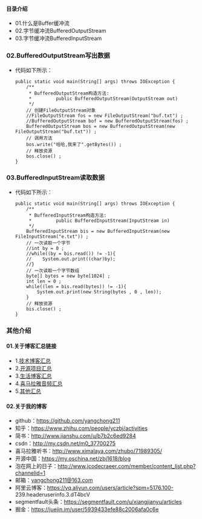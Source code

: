 #### 目录介绍
- 01.什么是Buffer缓冲流
- 02.字节缓冲流BufferedOutputStream
- 03.字节缓冲流BufferedInputStream





### 02.BufferedOutputStream写出数据
- 代码如下所示：
    ```
    public static void main(String[] args) throws IOException {
        /**
         * BufferedOutputStream构造方法:
         *         public BufferedOutputStream(OutputStream out)
         */
        // 创建FileOutputStream对象
        //FileOutputStream fos = new FileOutputStream("buf.txt") ;
        //BufferedOutputStream bof = new BufferedOutputStream(fos) ;
        BufferedOutputStream bos = new BufferedOutputStream(new FileOutputStream("buf.txt")) ;
        // 调用方法
        bos.write("哈哈,我来了".getBytes()) ;
        // 释放资源
        bos.close() ;
    }
    ```



### 03.BufferedInputStream读取数据
- 代码如下所示：
    ```
    public static void main(String[] args) throws IOException {
        /**
         * BufferedInputStream构造方法:
         *         public BufferedInputStream(InputStream in)
         */
        BufferedInputStream bis = new BufferedInputStream(new FileInputStream("e.txt")) ;
        // 一次读取一个字节
        //int by = 0 ;
        //while((by = bis.read()) != -1){
        //    System.out.print((char)by);
        //}
        // 一次读取一个字节数组
        byte[] bytes = new byte[1024] ;
        int len = 0 ;
        while((len = bis.read(bytes)) != -1){
            System.out.print(new String(bytes , 0 , len));
        }
        // 释放资源
        bis.close() ;
    }
    ```





### 其他介绍
#### 01.关于博客汇总链接
- 1.[技术博客汇总](https://www.jianshu.com/p/614cb839182c)
- 2.[开源项目汇总](https://blog.csdn.net/m0_37700275/article/details/80863574)
- 3.[生活博客汇总](https://blog.csdn.net/m0_37700275/article/details/79832978)
- 4.[喜马拉雅音频汇总](https://www.jianshu.com/p/f665de16d1eb)
- 5.[其他汇总](https://www.jianshu.com/p/53017c3fc75d)



#### 02.关于我的博客
- github：https://github.com/yangchong211
- 知乎：https://www.zhihu.com/people/yczbj/activities
- 简书：http://www.jianshu.com/u/b7b2c6ed9284
- csdn：http://my.csdn.net/m0_37700275
- 喜马拉雅听书：http://www.ximalaya.com/zhubo/71989305/
- 开源中国：https://my.oschina.net/zbj1618/blog
- 泡在网上的日子：http://www.jcodecraeer.com/member/content_list.php?channelid=1
- 邮箱：yangchong211@163.com
- 阿里云博客：https://yq.aliyun.com/users/article?spm=5176.100- 239.headeruserinfo.3.dT4bcV
- segmentfault头条：https://segmentfault.com/u/xiangjianyu/articles
- 掘金：https://juejin.im/user/5939433efe88c2006afa0c6e










